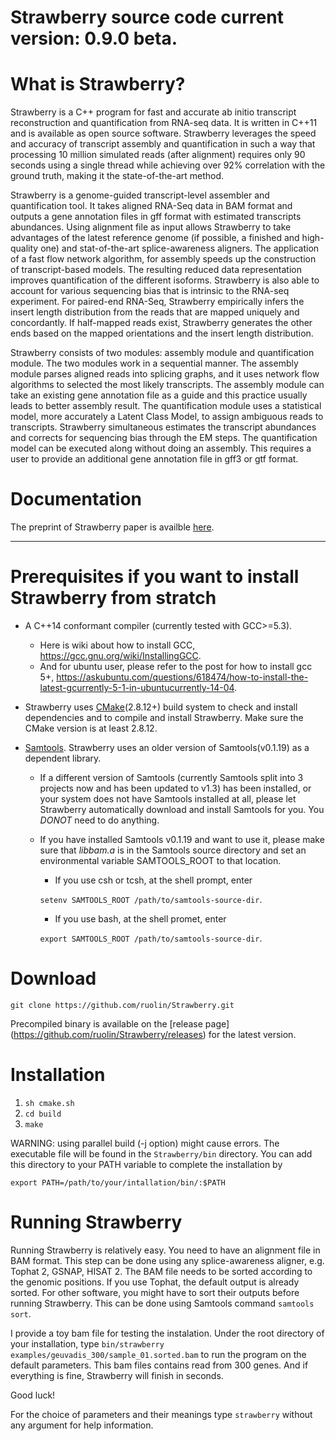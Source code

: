 Strawberry source code current version: 0.9.0 beta. 
==================

What is Strawberry?
==================
Strawberry is a C++ program for fast and accurate ab initio transcript reconstruction and quantification from RNA-seq data. It is written in C++11 and is available as open source software. Strawberry leverages the speed and accuracy of transcript assembly and quantification in such a way that processing 10 million simulated reads (after alignment) requires only 90 seconds using a single thread while achieving over 92% correlation with the ground truth, making it the state-of-the-art method.

Strawberry is a genome-guided transcript-level assembler and quantification tool. It takes aligned RNA-Seq data in BAM format and outputs a gene annotation files in gff format with estimated transcripts abundances. Using alignment file as input allows Strawberry to take advantages of the latest reference genome (if possible, a finished and high-quality one) and stat-of-the-art splice-awareness aligners. The application of a fast flow network algorithm, for assembly speeds up the construction of transcript-based models. The resulting reduced data representation improves quantification of the different isoforms. Strawberry is also able to account for various sequencing bias that is intrinsic to the RNA-seq experiment. For paired-end RNA-Seq, Strawberry empirically infers the insert length distribution from the reads that are mapped uniquely and concordantly. If half-mapped reads exist, Strawberry generates the other ends based on the mapped orientations and the insert length distribution. 

Strawberry consists of two modules: assembly module and quantification module. The two modules work in a sequential manner. The assembly module parses aligned reads into splicing graphs, and it uses network flow algorithms to selected the most likely transcripts. The assembly module can take an existing gene annotation file as a guide and this practice usually leads to better assembly result. The quantification module uses a statistical model, more accurately a Latent Class Model, to assign ambiguous reads to transcripts. Strawberry simultaneous estimates the transcript abundances and corrects for sequencing bias through the EM steps. The quantification model can be executed along without doing an assembly. This requires a user to provide an additional gene annotation file in gff3 or gtf format.

Documentation
===================
The preprint of Strawberry paper is availble [here](http://biorxiv.org/content/early/2016/03/16/043802).
<hr />

Prerequisites if you want to install Strawberry from stratch
===================
* A C++14 conformant compiler (currently tested with GCC>=5.3).

  * Here is wiki about how to install GCC, https://gcc.gnu.org/wiki/InstallingGCC.
  * And for ubuntu user, please refer to the post for how to install gcc 5+,
https://askubuntu.com/questions/618474/how-to-install-the-latest-gcurrently-5-1-in-ubuntucurrently-14-04.

* Strawberry uses [CMake](https://cmake.org/)(2.8.12+) build system to check and install dependencies and to compile and install Strawberry. Make sure the CMake version is at least 2.8.12. 
* [Samtools](http://samtools.sourceforge.net/). Strawberry uses an older version of Samtools(v0.1.19) as a dependent library.   
  * If a different version of Samtools (currently Samtools split into 3 projects now and has been updated to v1.3) has been installed, or your system does not have Samtools installed at all, please let Strawberry automatically download and install Samtools for you. You *DONOT* need to do anything.
  * If you have installed Samtools v0.1.19 and want to use it, please make sure that *libbam.a* is in the Samtools source directory and set an environmental variable SAMTOOLS_ROOT to that location. 
    
    * If you use csh or tcsh, at the shell prompt, enter 
      
     `setenv SAMTOOLS_ROOT /path/to/samtools-source-dir`.
    * If you use bash, at the shell promet, enter 
    
     `export SAMTOOLS_ROOT /path/to/samtools-source-dir`.

Download
========

`git clone https://github.com/ruolin/Strawberry.git`

Precompiled binary is available on the [release page] (https://github.com/ruolin/Strawberry/releases) for the latest version. 

Installation
============
1. `sh cmake.sh`
2. `cd build`
3. `make`

WARNING: using parallel build (-j option) might cause errors. 
The executable file will be found in the `Strawberry/bin` directory. 
You can add this directory to your PATH variable to complete the installation by

`export PATH=/path/to/your/intallation/bin/:$PATH`

Running Strawberry
==================

Running Strawberry is relatively easy. You need to have an alignment file in BAM format. This step can be done using any splice-awareness aligner, e.g. Tophat 2, GSNAP, HISAT 2. The BAM file needs to be sorted according to the genomic positions. If you use Tophat, the default output is already sorted. For other software, you might have to sort their outputs before running Strawberry. This can be done using Samtools command `samtools sort`.

I provide a toy bam file for testing the instalation. 
Under the root directory of your installation, type  `bin/strawberry examples/geuvadis_300/sample_01.sorted.bam` to run the program on the default parameters. This bam files contains read from 300 genes. And if everything is fine, Strawberry will finish in seconds. 

Good luck!

For the choice of parameters and their meanings type `strawberry` without any argument for help information. 







